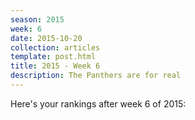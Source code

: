 ```yaml
---
season: 2015
week: 6
date: 2015-10-20
collection: articles
template: post.html
title: 2015 - Week 6
description: The Panthers are for real
---
```


Here's your rankings after week 6 of 2015:

